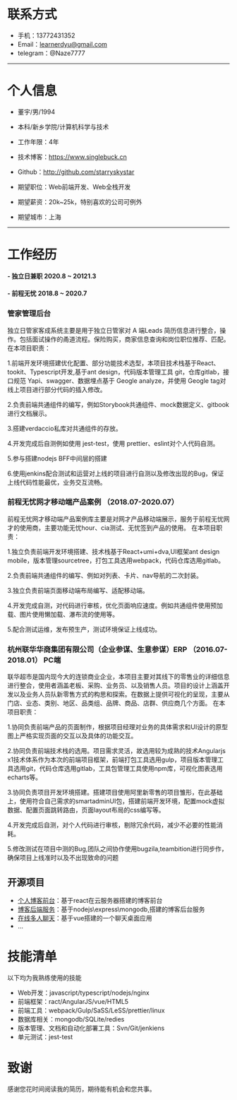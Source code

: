 # 联系方式

- 手机：13772431352
- Email：learnerdyu@gmail.com
- telegram：@Naze7777

---

# 个人信息

 - 董宇/男/1994 
 - 本科/新乡学院/计算机科学与技术 
 - 工作年限：4年
 - 技术博客：https://www.singlebuck.cn
 - Github：http://github.com/starryskystar

 - 期望职位：Web前端开发、Web全栈开发
 - 期望薪资：20k~25k，特别喜欢的公司可例外
 - 期望城市：上海

---

# 工作经历

#### - 独立日兼职  2020.8 ~ 20121.3
#### - 前程无忧              2018.8 ~ 2020.7

### 管家管理后台

独立日管家客成系统主要是用于独立日管家对 A 端Leads 简历信息进行整合，操作。包括面试操作的甬道流程。保险购买，商家信息查询和岗位职位推荐、匹配。
在本项目职责：

1.前端开发环境搭建优化配置、部分功能技术选型，本项目技术栈基于React、tookit、Typescript开发,基于ant design，代码版本管理工具 git，仓库gitlab，接口规范 Yapi、swagger、数据埋点基于     Geogle analyze，并使用 Geogle tag对线上项目进行部分代码的插入修改。

2.负责前端共通组件的编写，例如Storybook共通组件、mock数据定义、gitbook 进行文档展示。

3.搭建verdaccio私库对共通组件的存放。                                                                

4.开发完成后自测例如使用 jest-test，使用 prettier、eslint对个人代码自测。

5.参与搭建nodejs BFF中间层的搭建

6.使用jenkins配合测试和运营对上线的项目进行自测以及修改出现的Bug，保证上线代码性能最优，业务交互流畅。


### 前程无忧网才移动端产品案例	（2018.07-2020.07） 

前程无忧网才移动端产品案例库主要是对网才产品移动端展示，服务于前程无忧网才的使用商，主要功能无忧hour、cia测试、无忧签到产品的使用。
在本项目职责：

1.独立负责前端开发环境搭建、技术栈基于React+umi+dva,UI框架ant design mobile，版本管理sourcetree，打包工具选用webpack，代码仓库选用gitlab。

2.负责前端共通组件的编写、例如对列表、卡片、nav导航的二次封装。

3.独立负责前端页面移动端布局编写、适配移动端。                                                                        	

4.开发完成自测，对代码进行审核，优化页面响应速度。例如共通组件使用预加载、图片使用懒加载、瀑布流的使用等。	

5.配合测试运维，发布预生产，测试环境保证上线成功。

### 杭州联华华商集团有限公司（企业参谋、生意参谋）ERP	（2016.07-2018.01）	PC端

联华超市是国内现今大的连锁商业企业，本项目主要对其线下的零售业的详细信息进行整合，使用者涵盖老板、采购、业务员、以及销售人员。项目的设计上涵盖开发以及业务人员队新零售方式的构思和探索。在数据上提供可视化的呈现，主要从门店、业态、类别、地区、品类组、品牌、商品、店群、供应商几个方面。
在本项目职责：

1.协同负责前端产品的页面制作，根据项目经理对业务的具体需求和UI设计的原型图上严格实现页面的交互以及具体的功能交互。

2.协同负责前端技术栈的选用。项目需求灵活，故选用较为成熟的技术Angularjs x1技术体系作为本次的前端项目框架，前端打包工具选用gulp，项目版本管理工具选用git，代码仓库选用gitlab，工具包管理工具使用npm库，可视化图表选用echarts等。

3.协同负责项目开发环境搭建。搭建项目使用阿里新零售的项目雏形，在此基础上，使用符合自己需求的smartadminUI包，搭建前端开发环境，配置mock虚拟数据、配置页面跳转路由，页面layout布局的css编写等。

4.开发完成后自测，对个人代码进行审核，剔除冗余代码，减少不必要的性能消耗。         

5.修改测试在项目中测的Bug,团队之间协作使用bugzila,teambition进行同步作，确保项目上线准时以及不出现致命的问题

## 开源项目

 - [个人博客前台](https://github.com/starryskystar/buck-blog-react)：基于react在云服务器搭建的博客前台
 - [博客后端服务](http://github.com/yourname/projectname)：基于nodejs\express\mongodb,搭建的博客后台服务
 - [在线多人聊天](https://github.com/starryskystar/campus-interview)：基于vue搭建的一个聊天桌面应用
 - ...


# 技能清单
以下均为我熟练使用的技能

- Web开发：javascript/typescript/nodejs/nginx
- 前端框架：ract/AngularJS/vue/HTML5
- 前端工具：webpack/Gulp/SaSS/LeSS/prettier/linux
- 数据库相关：mongodb/SQLite/redies
- 版本管理、文档和自动化部署工具：Svn/Git/jenkiens
- 单元测试：jest-test

# 致谢
感谢您花时间阅读我的简历，期待能有机会和您共事。

